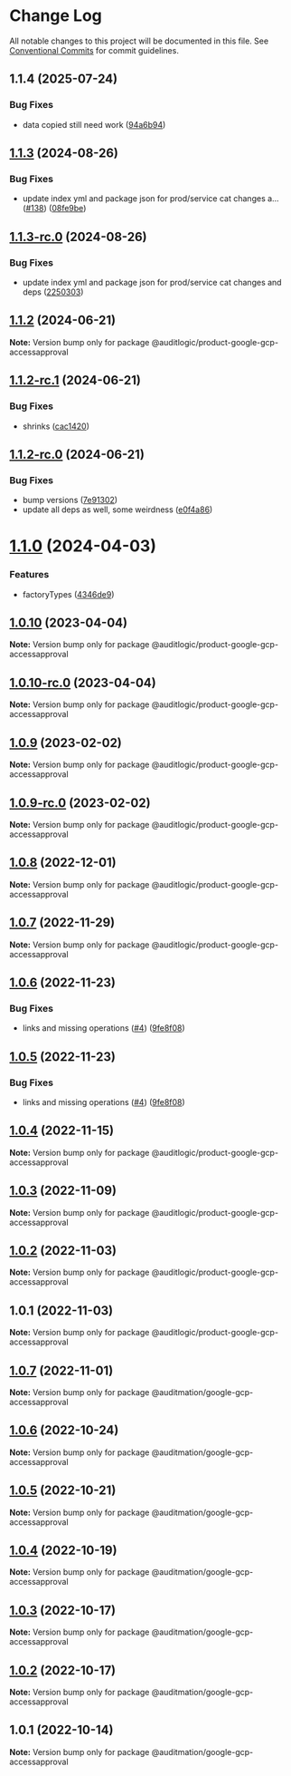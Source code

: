 # Change Log

All notable changes to this project will be documented in this file.
See [Conventional Commits](https://conventionalcommits.org) for commit guidelines.

## 1.1.4 (2025-07-24)


### Bug Fixes

* data copied still need work ([94a6b94](https://github.com/zerobias-org/product/commit/94a6b942fb0516367548599d739529536132755a))





## [1.1.3](https://github.com/auditlogic/product/compare/@auditlogic/product-google-gcp-accessapproval@1.1.2...@auditlogic/product-google-gcp-accessapproval@1.1.3) (2024-08-26)


### Bug Fixes

* update index yml and package json for prod/service cat changes a… ([#138](https://github.com/auditlogic/product/issues/138)) ([08fe9be](https://github.com/auditlogic/product/commit/08fe9beb1c8457462a19bc69caa02e6212d97e1a))





## [1.1.3-rc.0](https://github.com/auditlogic/product/compare/@auditlogic/product-google-gcp-accessapproval@1.1.2...@auditlogic/product-google-gcp-accessapproval@1.1.3-rc.0) (2024-08-26)


### Bug Fixes

* update index yml and package json for prod/service cat changes and deps ([2250303](https://github.com/auditlogic/product/commit/225030363a363608240135b7ebed386b28f01e4b))





## [1.1.2](https://github.com/auditlogic/product/compare/@auditlogic/product-google-gcp-accessapproval@1.1.2-rc.1...@auditlogic/product-google-gcp-accessapproval@1.1.2) (2024-06-21)

**Note:** Version bump only for package @auditlogic/product-google-gcp-accessapproval





## [1.1.2-rc.1](https://github.com/auditlogic/product/compare/@auditlogic/product-google-gcp-accessapproval@1.1.2-rc.0...@auditlogic/product-google-gcp-accessapproval@1.1.2-rc.1) (2024-06-21)


### Bug Fixes

* shrinks ([cac1420](https://github.com/auditlogic/product/commit/cac14200fefcd8183ab69fe89a47bd3f70f563e9))





## [1.1.2-rc.0](https://github.com/auditlogic/product/compare/@auditlogic/product-google-gcp-accessapproval@1.1.0...@auditlogic/product-google-gcp-accessapproval@1.1.2-rc.0) (2024-06-21)


### Bug Fixes

* bump versions ([7e91302](https://github.com/auditlogic/product/commit/7e913023b8b312150ed7762c32fbbe616be71de5))
* update all deps as well, some weirdness ([e0f4a86](https://github.com/auditlogic/product/commit/e0f4a864714e2d3de6bbf3da014d5312fe53be2f))





# [1.1.0](https://github.com/auditlogic/product/compare/@auditlogic/product-google-gcp-accessapproval@1.0.10...@auditlogic/product-google-gcp-accessapproval@1.1.0) (2024-04-03)


### Features

* factoryTypes ([4346de9](https://github.com/auditlogic/product/commit/4346de92693aee892fccf725338ffc7b80ab182b))





## [1.0.10](https://github.com/auditlogic/product/compare/@auditlogic/product-google-gcp-accessapproval@1.0.9...@auditlogic/product-google-gcp-accessapproval@1.0.10) (2023-04-04)

**Note:** Version bump only for package @auditlogic/product-google-gcp-accessapproval





## [1.0.10-rc.0](https://github.com/auditlogic/product/compare/@auditlogic/product-google-gcp-accessapproval@1.0.9...@auditlogic/product-google-gcp-accessapproval@1.0.10-rc.0) (2023-04-04)

**Note:** Version bump only for package @auditlogic/product-google-gcp-accessapproval





## [1.0.9](https://github.com/auditlogic/product/compare/@auditlogic/product-google-gcp-accessapproval@1.0.8...@auditlogic/product-google-gcp-accessapproval@1.0.9) (2023-02-02)

**Note:** Version bump only for package @auditlogic/product-google-gcp-accessapproval





## [1.0.9-rc.0](https://github.com/auditlogic/product/compare/@auditlogic/product-google-gcp-accessapproval@1.0.8...@auditlogic/product-google-gcp-accessapproval@1.0.9-rc.0) (2023-02-02)

**Note:** Version bump only for package @auditlogic/product-google-gcp-accessapproval





## [1.0.8](https://github.com/auditlogic/product/compare/@auditlogic/product-google-gcp-accessapproval@1.0.7...@auditlogic/product-google-gcp-accessapproval@1.0.8) (2022-12-01)

**Note:** Version bump only for package @auditlogic/product-google-gcp-accessapproval





## [1.0.7](https://github.com/auditlogic/product/compare/@auditlogic/product-google-gcp-accessapproval@1.0.6...@auditlogic/product-google-gcp-accessapproval@1.0.7) (2022-11-29)

**Note:** Version bump only for package @auditlogic/product-google-gcp-accessapproval





## [1.0.6](https://github.com/auditlogic/product/compare/@auditlogic/product-google-gcp-accessapproval@1.0.4...@auditlogic/product-google-gcp-accessapproval@1.0.6) (2022-11-23)


### Bug Fixes

* links and missing operations ([#4](https://github.com/auditlogic/product/issues/4)) ([9fe8f08](https://github.com/auditlogic/product/commit/9fe8f08fe7c57fdb79f991ac35bd6ac2e7dcad38))





## [1.0.5](https://github.com/auditlogic/product/compare/@auditlogic/product-google-gcp-accessapproval@1.0.4...@auditlogic/product-google-gcp-accessapproval@1.0.5) (2022-11-23)


### Bug Fixes

* links and missing operations ([#4](https://github.com/auditlogic/product/issues/4)) ([9fe8f08](https://github.com/auditlogic/product/commit/9fe8f08fe7c57fdb79f991ac35bd6ac2e7dcad38))





## [1.0.4](https://github.com/auditlogic/product/compare/@auditlogic/product-google-gcp-accessapproval@1.0.3...@auditlogic/product-google-gcp-accessapproval@1.0.4) (2022-11-15)

**Note:** Version bump only for package @auditlogic/product-google-gcp-accessapproval





## [1.0.3](https://github.com/auditlogic/product/compare/@auditlogic/product-google-gcp-accessapproval@1.0.2...@auditlogic/product-google-gcp-accessapproval@1.0.3) (2022-11-09)

**Note:** Version bump only for package @auditlogic/product-google-gcp-accessapproval





## [1.0.2](https://github.com/auditlogic/product/compare/@auditlogic/product-google-gcp-accessapproval@1.0.1...@auditlogic/product-google-gcp-accessapproval@1.0.2) (2022-11-03)

**Note:** Version bump only for package @auditlogic/product-google-gcp-accessapproval





## 1.0.1 (2022-11-03)

**Note:** Version bump only for package @auditlogic/product-google-gcp-accessapproval





## [1.0.7](https://github.com/auditmation/store-content/compare/@auditmation/google-gcp-accessapproval@1.0.6...@auditmation/google-gcp-accessapproval@1.0.7) (2022-11-01)

**Note:** Version bump only for package @auditmation/google-gcp-accessapproval





## [1.0.6](https://github.com/auditmation/store-content/compare/@auditmation/google-gcp-accessapproval@1.0.5...@auditmation/google-gcp-accessapproval@1.0.6) (2022-10-24)

**Note:** Version bump only for package @auditmation/google-gcp-accessapproval





## [1.0.5](https://github.com/auditmation/store-content/compare/@auditmation/google-gcp-accessapproval@1.0.4...@auditmation/google-gcp-accessapproval@1.0.5) (2022-10-21)

**Note:** Version bump only for package @auditmation/google-gcp-accessapproval





## [1.0.4](https://github.com/auditmation/store-content/compare/@auditmation/google-gcp-accessapproval@1.0.3...@auditmation/google-gcp-accessapproval@1.0.4) (2022-10-19)

**Note:** Version bump only for package @auditmation/google-gcp-accessapproval





## [1.0.3](https://github.com/auditmation/store-content/compare/@auditmation/google-gcp-accessapproval@1.0.2...@auditmation/google-gcp-accessapproval@1.0.3) (2022-10-17)

**Note:** Version bump only for package @auditmation/google-gcp-accessapproval





## [1.0.2](https://github.com/auditmation/store-content/compare/@auditmation/google-gcp-accessapproval@1.0.1...@auditmation/google-gcp-accessapproval@1.0.2) (2022-10-17)

**Note:** Version bump only for package @auditmation/google-gcp-accessapproval





## 1.0.1 (2022-10-14)

**Note:** Version bump only for package @auditmation/google-gcp-accessapproval
